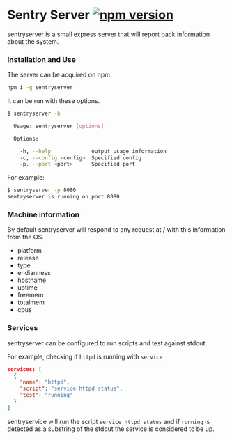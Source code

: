 # Sentry Server [![npm version](https://badge.fury.io/js/sentry-server-data.svg)](https://badge.fury.io/js/sentry-server-data)
sentryserver is a small express server that will report back information about the system.

### Installation and Use
The server can be acquired on npm.
```bash
npm i -g sentryserver
```

It can be run with these options.
```bash
$ sentryserver -h

  Usage: sentryserver [options]

  Options:

    -h, --help             output usage information
    -c, --config <config>  Specified config
    -p, --port <port>      Specified port
```

For example:
```bash
$ sentryserver -p 8080
sentryserver is running on port 8080
```

### Machine information
By default sentryserver will respond to any request at / with this information from the OS.
- platform
- release
- type
- endianness
- hostname
- uptime
- freemem
- totalmem
- cpus

### Services
sentryserver can be configured to run scripts and test against stdout.

For example, checking if `httpd` is running with `service`
```JSON
services: [
  {
    "name": "httpd",
    "script": "service httpd status",
    "test": "running"
  }
]
```
sentryservice will run the script `service httpd status` and if `running` is detected as a substring of the stdout the service is considered to be up.
